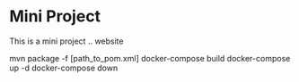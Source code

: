 # Mini Project

This is a mini project .. website

mvn package -f [path_to_pom.xml]
docker-compose build
docker-compose up -d
docker-compose down
